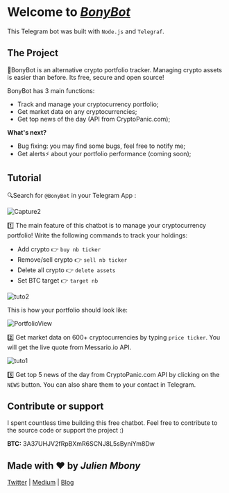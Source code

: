 Welcome to [*BonyBot*](https://telegram.me/bony-bot)
=================

This Telegram bot was built with `Node.js` and `Telegraf`.

The Project
------------

🤖BonyBot is an alternative crypto portfolio tracker. Managing crypto assets is easier than before. Its free, secure and open source! 

BonyBot has 3 main functions:
- Track and manage your cryptocurrency portfolio;
- Get market data on any cryptocurrencies;
- Get top news of the day (API from CryptoPanic.com);

**What's next?**
- Bug fixing: you may find some bugs, feel free to notify me;
- Get alerts⚡️ about your portfolio performance (coming soon);

Tutorial 
---------


🔍Search for `@BonyBot` in your Telegram App :

![Capture2](https://user-images.githubusercontent.com/46977988/64043242-db9f5880-cb31-11e9-83aa-d58e78362e1f.PNG)

1️⃣ The main feature of this chatbot is to manage your cryptocurrency portfolio! Write the following commands to track your holdings: 
- Add crypto  👉  `buy nb ticker`
- Remove/sell crypto  👉  `sell nb ticker`
- Delete all crypto  👉  `delete assets`
- Set BTC target 👉  `target nb`

![tuto2](https://user-images.githubusercontent.com/46977988/64042407-bd385d80-cb2f-11e9-91a9-12b8d228fe9e.gif)

This is how your portfolio should look like:

![PortfolioView](https://user-images.githubusercontent.com/46977988/64050426-ff6c9980-cb45-11e9-8fad-9877967dffb1.PNG)

2️⃣ Get market data on 600+ cryptocurrencies by typing `price ticker`. You will get the live quote from Messario.io API.

![tuto1](https://user-images.githubusercontent.com/46977988/64038990-8cecc100-cb27-11e9-9c34-10af6ed41dd2.gif)

3️⃣ Get top 5 news of the day from CryptoPanic.com API by clicking on the `NEWS` button. You can also share them to your contact in Telegram.

Contribute or support
-------------------

I spent countless time building this free chatbot. Feel free to contribute to the source code or support the project :)

**BTC:** 3A37UHJV2fRpBXmR6SCNJ8L5sByniYm8Dw

Made with ❤️ by *Julien Mbony*
-------------------

[Twitter](https://twitter.com/julienmbony) | [Medium](https://medium.com/@julien.mbony) | [Blog](http://aleny.net/)
